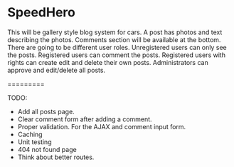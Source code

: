 SpeedHero
=========

This will be gallery style blog system for cars. A post has photos and text describing the photos. Comments section will be available at the bottom. There are going to be different user roles. Unregistered users can only see the posts. Registered users can comment the posts. Registered users with rights can create edit and delete their own posts. Administrators can approve and edit/delete all posts.

=========

TODO:
- Add all posts page.
- Clear comment form after adding a comment.
- Proper validation. For the AJAX and comment input form.
- Caching
- Unit testing
- 404 not found page
- Think about better routes.
